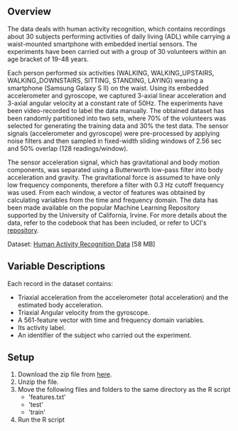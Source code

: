 ## Overview

The data deals with human activity recognition, which contains recordings about 30 subjects performing activities of daily living (ADL) while carrying a waist-mounted smartphone with embedded inertial sensors. The experiments have been carried out with a group of 30 volunteers within an age bracket of 19-48 years. 

Each person performed six activities (WALKING, WALKING_UPSTAIRS, WALKING_DOWNSTAIRS, SITTING, STANDING, LAYING) wearing a smartphone (Samsung Galaxy S II) on the waist. Using its embedded accelerometer and gyroscope, we captured 3-axial linear acceleration and 3-axial angular velocity at a constant rate of 50Hz. The experiments have been video-recorded to label the data manually. The obtained dataset has been randomly partitioned into two sets, where 70% of the volunteers was selected for generating the training data and 30% the test data. The sensor signals (accelerometer and gyroscope) were pre-processed by applying noise filters and then sampled in fixed-width sliding windows of 2.56 sec and 50% overlap (128 readings/window). 

The sensor acceleration signal, which has gravitational and body motion components, was separated using a Butterworth low-pass filter into body acceleration and gravity. The gravitational force is assumed to have only low frequency components, therefore a filter with 0.3 Hz cutoff frequency was used. From each window, a vector of features was obtained by calculating variables from the time and frequency domain. The data has been made available on the popular Machine Learning Repository supported by the University of California, Irvine. For more details about the data, refer to the codebook that has been included, or refer to UCI's [repository](https://archive.ics.uci.edu/ml/datasets/human+activity+recognition+using+smartphones).

Dataset: [Human Activity Recognition Data](https://archive.ics.uci.edu/ml/machine-learning-databases/00240/UCI%20HAR%20Dataset.zip) [58 MB]

## Variable Descriptions

Each record in the dataset contains:  
- Triaxial acceleration from the accelerometer (total acceleration) and the estimated body acceleration. 
- Triaxial Angular velocity from the gyroscope. 
- A 561-feature vector with time and frequency domain variables. 
- Its activity label. 
- An identifier of the subject who carried out the experiment.

## Setup

1. Download the zip file from [here](https://d396qusza40orc.cloudfront.net/getdata%2Fprojectfiles%2FUCI%20HAR%20Dataset.zip "Data").
2. Unzip the file.
3. Move the following files and folders to the same directory as the R script
	- 'features.txt'
	- 'test'
	- 'train'
4. Run the R script
